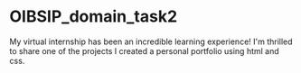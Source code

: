 # OIBSIP_domain_task2
My virtual internship has been an incredible learning experience! I'm thrilled to share one of the projects I created a personal portfolio using html and css.
